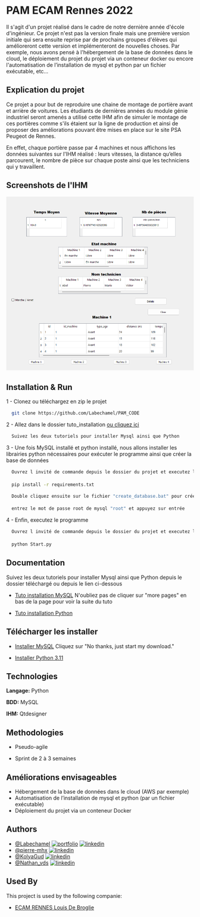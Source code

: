 
# PAM ECAM Rennes 2022

Il s'agit d'un projet réalisé dans le cadre de notre dernière année d'école d'ingénieur. Ce projet n'est pas la version finale mais une première version initiale qui sera ensuite reprise par de prochains groupes d'élèves qui amélioreront cette version et implémenteront de nouvelles choses. Par exemple, nous avons pensé à l'hébergement de la base de données dans le cloud, le déploiement du projet du projet via un conteneur docker ou encore l'automatisation de l’installation de mysql et python par un fichier exécutable, etc…


## Explication du projet
Ce projet a pour but de reproduire une chaine de montage de portière avant et arrière de voitures. Les étudiants de dernières années du module génie industriel seront amenés a utilisé cette IHM afin de simuler le montage de ces portières comme s'ils étaient sur la ligne de production et ainsi de proposer des améliorations pouvant être mises en place sur le site PSA Peugeot de Rennes.

En effet, chaque portière passe par 4 machines et nous affichons les données suivantes sur l'IHM réalisé : leurs vitesses, la distance qu’elles parcourent, le nombre de pièce sur chaque poste ainsi que les techniciens qui y travaillent. 


## Screenshots de l'IHM

![App Screenshot](https://raw.githubusercontent.com/Labechamel/PAM_CODE/master/screenshot/ihm.png)


## Installation & Run

1 - Clonez ou téléchargez en zip le projet

```bash
  git clone https://github.com/Labechamel/PAM_CODE
```

2 - Allez dans le dossier tuto_installation [ou cliquez ici](https://github.com/Labechamel/PAM_CODE/tree/master/Tutoriel)

```bash
  Suivez les deux tutoriels pour installer Mysql ainsi que Python 
```

3 - Une fois MySQL installé et python installé, nous allons installer les librairies python nécessaires pour exécuter le programme ainsi que créer la base de données

```bash
  Ouvrez l invité de commande depuis le dossier du projet et executez la commande ci-dessous :

  pip install -r requirements.txt
```

```bash
  Double cliquez ensuite sur le fichier "create_database.bat" pour créer la base de données

  entrez le mot de passe root de mysql "root" et appuyez sur entrée
```


4 - Enfin, executez le programme

```bash
  Ouvrez l invité de commande depuis le dossier du projet et executez la commande ci-dessous :

  python Start.py
```

## Documentation

Suivez les deux tutoriels pour installer Mysql ainsi que Python depuis le dossier téléchargé ou depuis le lien ci-dessous

- [Tuto installation MySQL](https://github.com/Labechamel/PAM_CODE/blob/master/Tutoriel/Guide%20d'installation%20MySQL.pdf)
N'oubliez pas de cliquer sur "more pages" en bas de la page pour voir la suite du tuto

- [Tuto installation Python](https://github.com/Labechamel/PAM_CODE/blob/master/Tutoriel/Guide%20d'installation%20python%203.11.pdf)

## Télécharger les installer

- [Installer MySQL](https://dev.mysql.com/downloads/file/?id=514518/get/Downloads/MySQLInstaller/mysql-installer-community-8.0.31.0.msi)
  Cliquez sur "No thanks, just start my download."

- [Installer Python 3.11](https://www.python.org/ftp/python/3.11.1/python-3.11.1-amd64.exe)


## Technologies

**Langage:** Python

**BDD:** MySQL

**IHM:** Qtdesigner

## Methodologies 

- Pseudo-agile 

- Sprint de 2 à 3 semaines


## Améliorations envisageables

- Hébergement de la base de données dans le cloud (AWS par exemple)
- Automatisation de l’installation de mysql et python (par un fichier exécutable)
- Déploiement du projet via un conteneur Docker



## Authors

- [@Labechamel](https://github.com/Labechamel)
[![portfolio](https://img.shields.io/badge/my_portfolio-000?style=for-the-badge&logo=ko-fi&logoColor=white)](https://simonbechu.me/)
[![linkedin](https://img.shields.io/badge/linkedin-0A66C2?style=for-the-badge&logo=linkedin&logoColor=white)](https://www.linkedin.com/in/bechu-simon/)
- [@pierre-mhx](https://github.com/pierre-mhx)
[![linkedin](https://img.shields.io/badge/linkedin-0A66C2?style=for-the-badge&logo=linkedin&logoColor=white)](https://www.linkedin.com/in/pierremahieux-sales/)
- [@KolyaGud](https://github.com/KolyaGud)
[![linkedin](https://img.shields.io/badge/linkedin-0A66C2?style=for-the-badge&logo=linkedin&logoColor=white)](https://www.linkedin.com/in/kolya-gudenkauf-6807b5195/)
- [@Nathan_vds](https://github.com/Nathvds)
[![linkedin](https://img.shields.io/badge/linkedin-0A66C2?style=for-the-badge&logo=linkedin&logoColor=white)](https://www.linkedin.com/in/nathan-vanderschelden-35ab54173/)
## Used By

This project is used by the following companie:

- [ECAM RENNES Louis De Broglie](https://www.ecam-rennes.fr/)

